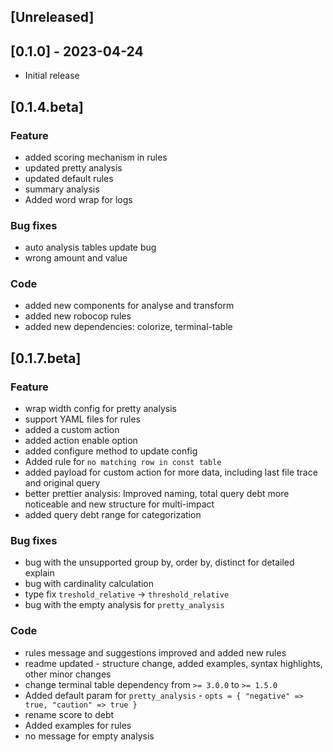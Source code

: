## [Unreleased]

## [0.1.0] - 2023-04-24

- Initial release

## [0.1.4.beta]

### Feature
- added scoring mechanism in rules
- updated pretty analysis
- updated default rules
- summary analysis
- Added word wrap for logs

### Bug fixes
- auto analysis tables update bug
- wrong amount and value

### Code
- added new components for analyse and transform
- added new robocop rules
- added new dependencies: colorize, terminal-table

## [0.1.7.beta]

### Feature
- wrap width config for pretty analysis
- support YAML files for rules
- added a custom action
- added action enable option
- added configure method to update config
- Added rule for `no matching row in const table`
- added payload for custom action for more data, including last file trace and original query
- better prettier analysis: Improved naming, total query debt more noticeable and new structure for multi-impact 
- added query debt range for categorization

### Bug fixes
- bug with the unsupported group by, order by, distinct for detailed explain
- bug with cardinality calculation
- type fix `treshold_relative` -> `threshold_relative`
- bug with the empty analysis for `pretty_analysis`

### Code
- rules message and suggestions improved and added new rules
- readme updated - structure change, added examples, syntax highlights, other minor changes
- change terminal table dependency from `>= 3.0.0` to `>= 1.5.0`
- Added default param for `pretty_analysis` - `opts = { "negative" => true, "caution" => true }`
- rename score to debt
- Added examples for rules
- no message for empty analysis
